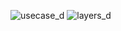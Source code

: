 ![usecase_d](https://github.com/user-attachments/assets/b4210fd2-4542-4046-8287-d8007b4702ad)
![layers_d](https://github.com/user-attachments/assets/3d13f17a-7deb-409e-9e1f-aa9eed0701f0)

